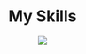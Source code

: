 <!--
**dhruv1405/dhruv1405** is a ✨ _special_ ✨ repository because its `README.md` (this file) appears on your GitHub profile.

Here are some ideas to get you started:

- 🔭 I’m currently working on ...
- 🌱 I’m currently learning ...
- 👯 I’m looking to collaborate on ...
- 🤔 I’m looking for help with ...
- 💬 Ask me about ...
- 📫 How to reach me: ...
- 😄 Pronouns: ...
- ⚡ Fun fact: ...
-->

<h1 style="text-align: center">My Skills</h1>
<p align="center">
  <a href="https://skillicons.dev">
    <img src="https://skillicons.dev/icons?i=react,tailwind,express,nodejs,mongodb,js,python,mysql,vercel,git,figma" />
  </a>
</p>
